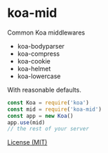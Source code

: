 # koa-mid

Common Koa middlewares

* koa-bodyparser
* koa-compress
* koa-cookie
* koa-helmet
* koa-lowercase

With reasonable defaults.

```javascript
const Koa = require('koa')
const mid = require('koa-mid')
const app = new Koa()
app.use(mid)
// the rest of your server
```
[License (MIT)](./LICENSE.md)
